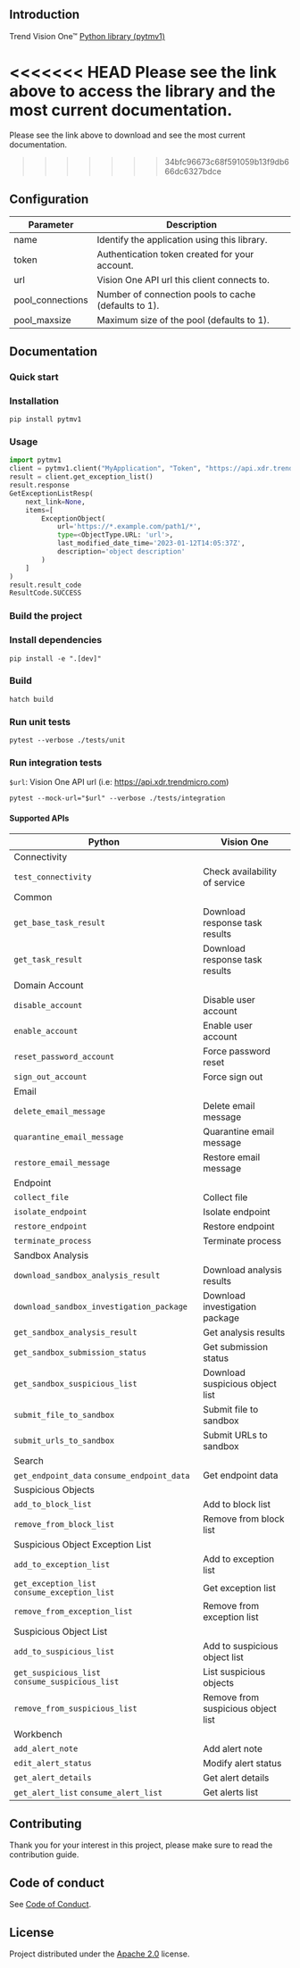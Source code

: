 ## Introduction

Trend Vision One™ [Python library (pytmv1)](https://pypi.org/project/pytmv1/)

<<<<<<< HEAD
Please see the link above to access the library and the most current documentation.
=======
Please see the link above to download and see the most current documentation.
>>>>>>> 34bfc96673c68f591059b13f9db666dc6327bdce

## Configuration

| Parameter   | Description |
| ----------- | ----------- |
| name        | Identify the application using this library. |
| token       | Authentication token created for your account. |
| url         | Vision One API url this client connects to. |
| pool_connections | Number of connection pools to cache (defaults to 1). |
| pool_maxsize | Maximum size of the pool (defaults to 1). |


## Documentation
### Quick start
### Installation

`pip install pytmv1`

### Usage

```python
import pytmv1
client = pytmv1.client("MyApplication", "Token", "https://api.xdr.trendmicro.com")
result = client.get_exception_list()
result.response
GetExceptionListResp(
    next_link=None,
    items=[
        ExceptionObject(
            url='https://*.example.com/path1/*',
            type=<ObjectType.URL: 'url'>,
            last_modified_date_time='2023-01-12T14:05:37Z',
            description='object description'
        )
    ]
)
result.result_code
ResultCode.SUCCESS
```

### Build the project
### Install dependencies

`pip install -e ".[dev]"`

### Build

`hatch build`

### Run unit tests

`pytest --verbose ./tests/unit`

### Run integration tests

`$url`: Vision One API url (i.e: https://api.xdr.trendmicro.com)

`pytest --mock-url="$url" --verbose ./tests/integration`

#### Supported APIs

| Python	| Vision One |
| --------| --------- |
| Connectivity	| |
| `test_connectivity` |	Check availability of service |
| Common	| |
| `get_base_task_result` |	Download response task results |
| `get_task_result` |	Download response task results |
| Domain Account	| |
| `disable_account` |	Disable user account |
| `enable_account` |	Enable user account |
| `reset_password_account` |	Force password reset |
| `sign_out_account` |	Force sign out |
| Email	| |
| `delete_email_message` |	Delete email message |
| `quarantine_email_message` |	Quarantine email message |
| `restore_email_message` |	Restore email message |
| Endpoint	| |
| `collect_file` |	Collect file |
| `isolate_endpoint` |	Isolate endpoint |
| `restore_endpoint` |	Restore endpoint |
| `terminate_process` |	Terminate process |
| Sandbox Analysis	| |
| `download_sandbox_analysis_result` |	Download analysis results |
| `download_sandbox_investigation_package` |	Download investigation package |
| `get_sandbox_analysis_result` |	Get analysis results |
| `get_sandbox_submission_status` |	Get submission status |
| `get_sandbox_suspicious_list` |	Download suspicious object list |
| `submit_file_to_sandbox` |	Submit file to sandbox |
| `submit_urls_to_sandbox` |	Submit URLs to sandbox |
| Search | |
| `get_endpoint_data` `consume_endpoint_data` |	Get endpoint data |
| Suspicious Objects	| |
| `add_to_block_list` |	Add to block list |
| `remove_from_block_list` |	Remove from block list |
| Suspicious Object Exception List	| |
| `add_to_exception_list` |	Add to exception list |
| `get_exception_list` `consume_exception_list` |	Get exception list |
| `remove_from_exception_list` |	Remove from exception list |
| Suspicious Object List	| |
| `add_to_suspicious_list` |	Add to suspicious object list |
| `get_suspicious_list` `consume_suspicious_list` |	List suspicious objects |
| `remove_from_suspicious_list` |	Remove from suspicious object list |
| Workbench	| |
| `add_alert_note` |	Add alert note |
| `edit_alert_status` |	Modify alert status |
| `get_alert_details` |	Get alert details |
| `get_alert_list` `consume_alert_list`	| Get alerts list |

## Contributing
Thank you for your interest in this project, please make sure to read the contribution guide.

## Code of conduct
See [Code of Conduct](CODE_OF_CONDUCT.md).

## License
Project distributed under the [Apache 2.0](https://spdx.org/licenses/Apache-2.0.html) license.

